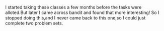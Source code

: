 I started taking these classes a few months before the tasks were alloted.But later I came across bandit and found that more interesting! So I stopped doing this,and I never came back to this one,so I could just complete two problem sets.
